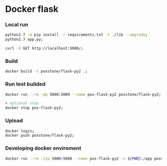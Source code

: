 # Docker flask

### Local run
```bash
python2.7 -m pip install -r requirements.txt -t ./lib --upgrade;
python2.7 app.py;

curl -X GET http://localhost:5000/;
```

### Build
```bash
docker build -t poxstone/flask-py2 .;
```

### Run test builded
```bash
docker run --rm -dp 5000:5000 --name pox-flask-py2 poxstone/flask-py2;

# optional stop
docker stop pox-flask-py2;
```

### Upload
```bash
docker login;
docker push poxstone/flask-py2;
```

### Developing docker enviroment
```bash
docker run --rm -itp 5000:5000 --name pox-flask-py2 -v ${PWD}:/app poxstone/flask-py2;
```

